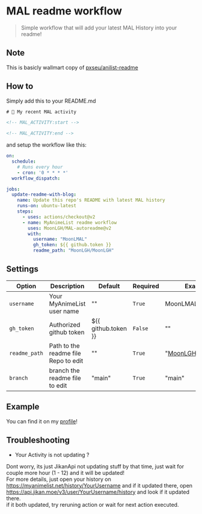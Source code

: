 # MAL readme workflow

> Simple workflow that will add your latest MAL History into your readme!


## Note

This is basicly wallmart copy of [pxseu/anilist-readme](https://github.com/pxseu/anilist-readme/)

## How to

Simply add this to your README.md

```html
# 🌸 My recent MAL activity

<!-- MAL_ACTIVITY:start -->

<!-- MAL_ACTIVITY:end -->
```

and setup the workflow like this:

```yml
on:
  schedule:
    # Runs every hour
    - cron: '0 * * * *'
  workflow_dispatch:

jobs:
  update-readme-with-blog:
    name: Update this repo's README with latest MAL history
    runs-on: ubuntu-latest
    steps:
      - uses: actions/checkout@v2
      - name: MyAnimeList readme workflow
        uses: MoonLGH/MAL-autoreadme@v2
        with:
          username: "MoonLMAL"
          gh_token: ${{ github.token }}
          readme_path: "MoonLGH/MoonLGH"
```

## Settings

| Option            | Description                                         | Default                                | Required | Example |
| ----------------- | --------------------------------------------------- | -------------------------------------- | -------- | ------- |
| `username`         | Your MyAnimeList user name                                | ""                                     | `True`   | MoonLMAL
| `gh_token`        | Authorized github token                             | ${{ github.token }}                    | `False`  | ""
| `readme_path`     | Path to the readme file Repo to edit                     | ""                          | `True`  | "[MoonLGH/MoonLGH](https://MoonLGH/MoonLGH)" |
| `branch`     | branch the readme file to edit                     | "main"                          | `True`  | "main" |


## Example

You can find it on my [profile](https://github.com/MoonLGH/MoonLGH)!

## Troubleshooting

- Your Activity is not updating ?

Dont worry, its just JikanApi not updating stuff by that time, just wait for couple more hour (1 - 12) and it will be updated!\
For more details, just open your history on https://myanimelist.net/history/YourUsername and if it updated there, open https://api.jikan.moe/v3/user/YourUsername/history and look if it updated there.\
if it both updated, try reruning action or wait for next action executed.
